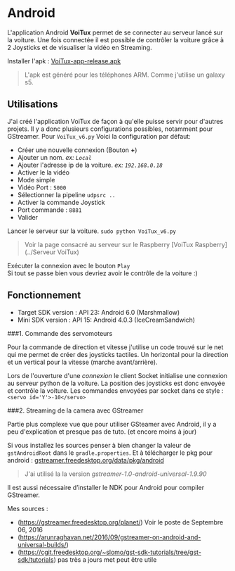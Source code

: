 Android
=========

L'application Android **VoiTux** permet de se connecter au serveur lancé sur la voiture. Une fois connectée il est possible de contrôler la voiture grâce à 2 Joysticks et de visualiser la vidéo en Streaming. 

Installer l'apk : [VoiTux-app-release.apk](VoiTux/VoiTux-app-release.apk)

> L'apk est généré pour les téléphones ARM. Comme j'utilise un galaxy s5. 

## Utilisations 

J'ai créé l'application VoiTux de façon à qu'elle puisse servir pour d'autres projets. Il y a donc plusieurs configurations possibles, notamment pour GStreamer. 
Pour `VoiTux_v6.py`  Voici la configuration par défaut:
- Créer une nouvelle connexion (Bouton **+**)
- Ajouter un nom. *ex: `Local`*
- Ajouter l'adresse ip de la voiture. *ex: `192.168.0.18`*
- Activer le la vidéo 
- Mode simple
- Vidéo Port : `5000`
- Sélectionner la pipeline `udpsrc ..`
- Activer la commande Joystick
- Port commande : `8881`
- Valider

Lancer le serveur sur la voiture. `sudo python VoiTux_v6.py`

> Voir la page consacré au serveur sur le Raspberry [VoiTux Raspberry](../Serveur VoiTux)  

Exécuter la connexion avec le bouton `Play`  
Si tout se passe bien vous devriez avoir le contrôle de la voiture :)

## Fonctionnement  

- Target SDK version : API 23: Android 6.0 (Marshmallow)
- Mini SDK version : API 15: Android 4.0.3 (IceCreamSandwich)

###1. Commande des servomoteurs 

Pour la commande de direction et vitesse j'utilise un code trouvé sur le net qui me permet de créer des joysticks tactiles.  Un horizontal pour la direction et un vertical pour la vitesse (marche avant/arrière).

Lors de l'ouverture d'une *connexion* le client Socket initialise une connexion au serveur python de la voiture. La position des joysticks est donc envoyée et contrôle la voiture. 
Les commandes envoyées par socket dans ce style : `<servo id='Y'>-10</servo>`  


###2. Streaming de la camera avec GStreamer

Partie plus complexe vue que pour utiliser GSteamer avec Android, il y a peu d'explication et presque pas de tuto. (et encore moins à jour)  

Si vous installez les sources penser à bien changer la valeur de `gstAndroidRoot` dans le `gradle.properties`. Et à télécharger le pkg pour android : [gstreamer.freedesktop.org/data/pkg/android](https://gstreamer.freedesktop.org/data/pkg/android)  
> J'ai utilisé la la version *gstreamer-1.0-android-universal-1.9.90*


Il est aussi nécessaire d’installer le NDK pour Android pour compiler GStreamer.

Mes sources :  
- (https://gstreamer.freedesktop.org/planet/)  Voir le poste de Septembre 06, 2016
- (https://arunraghavan.net/2016/09/gstreamer-on-android-and-universal-builds/)
- (https://cgit.freedesktop.org/~slomo/gst-sdk-tutorials/tree/gst-sdk/tutorials) pas très a jours met peut être utile

